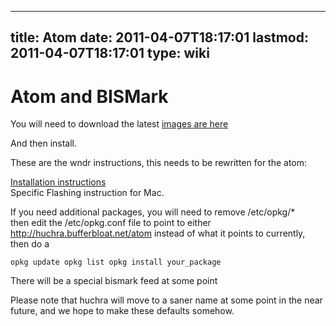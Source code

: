 
---
title: Atom
date: 2011-04-07T18:17:01
lastmod: 2011-04-07T18:17:01
type: wiki
---
Atom and BISMark
================

You will need to download the latest [images are
here](http://huchra.bufferbloat.net/atom)

And then install.

These are the wndr instructions, this needs to be rewritten for the
atom:

[Installation
instructions](http://wiki.openwrt.org/toh/netgear/wndr3700#oem.easy.installation)\
Specific <link>Flashing instruction for Mac</link>.

If you need additional packages, you will need to remove /etc/opkg/\*\
then edit the /etc/opkg.conf file to point to either
http://huchra.bufferbloat.net/atom instead of what it points to
currently, then do a

`opkg update
  opkg list
  opkg install your_package`

There will be a special <link>bismark feed</link> at some point

Please note that huchra will move to a saner name at some point in the
near future, and we hope to make these defaults somehow.
